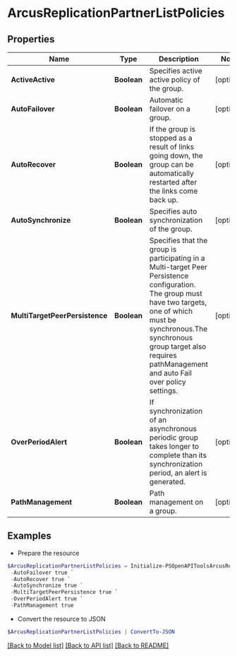 # ArcusReplicationPartnerListPolicies
## Properties

Name | Type | Description | Notes
------------ | ------------- | ------------- | -------------
**ActiveActive** | **Boolean** | Specifies active active policy of the group. | [optional] 
**AutoFailover** | **Boolean** | Automatic failover on a group. | [optional] 
**AutoRecover** | **Boolean** | If the group is stopped as a result of links going down, the group can be automatically restarted after the links come back up. | [optional] 
**AutoSynchronize** | **Boolean** | Specifies auto synchronization of the group. | [optional] 
**MultiTargetPeerPersistence** | **Boolean** | Specifies that the group is participating in a Multi-target Peer Persistence configuration. The group must have two targets, one of which must be synchronous.The synchronous group target also requires pathManagement and auto Fail over policy settings. | [optional] 
**OverPeriodAlert** | **Boolean** | If synchronization of an asynchronous periodic group takes longer to complete than its synchronization period, an alert is generated. | [optional] 
**PathManagement** | **Boolean** | Path management on a group. | [optional] 

## Examples

- Prepare the resource
```powershell
$ArcusReplicationPartnerListPolicies = Initialize-PSOpenAPIToolsArcusReplicationPartnerListPolicies  -ActiveActive true `
 -AutoFailover true `
 -AutoRecover true `
 -AutoSynchronize true `
 -MultiTargetPeerPersistence true `
 -OverPeriodAlert true `
 -PathManagement true
```

- Convert the resource to JSON
```powershell
$ArcusReplicationPartnerListPolicies | ConvertTo-JSON
```

[[Back to Model list]](../README.md#documentation-for-models) [[Back to API list]](../README.md#documentation-for-api-endpoints) [[Back to README]](../README.md)

